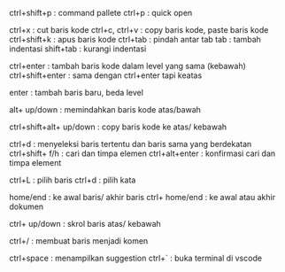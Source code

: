 ctrl+shift+p             : command pallete
ctrl+p                   : quick open


ctrl+x                   : cut baris kode
ctrl+c, ctrl+v           : copy baris kode, paste baris kode
ctrl+shift+k             : apus baris kode
ctrl+tab                 : pindah antar tab
tab                      : tambah indentasi
shift+tab                : kurangi indentasi

ctrl+enter               : tambah baris kode dalam level yang sama (kebawah)
ctrl+shift+enter         : sama dengan ctrl+enter tapi keatas

enter                    : tambah baris baru, beda level

alt+ up/down             : memindahkan baris kode atas/bawah

ctrl+shift+alt+ up/down  : copy baris kode ke atas/ kebawah

ctrl+d                   : menyeleksi baris tertentu dan baris sama yang berdekatan
ctrl+shift+ f/h          : cari dan timpa elemen
ctrl+alt+enter           : konfirmasi cari dan timpa element

ctrl+L                   : pilih baris
ctrl+d                   : pilih kata

home/end                 : ke awal baris/ akhir baris
ctrl+ home/end           : ke awal atau akhir dokumen

ctrl+ up/down            : skrol baris atas/ kebawah

ctrl+/                   : membuat baris menjadi komen

ctrl+space               : menampilkan suggestion
ctrl+`                   : buka terminal di vscode
